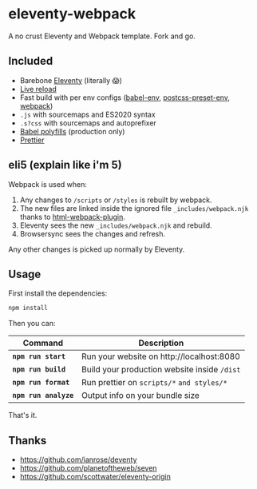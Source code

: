 # eleventy-webpack

A no crust Eleventy and Webpack template. Fork and go.

## Included

* Barebone [Eleventy](https://www.11ty.dev/) (literally :scream:)
* [Live reload](https://www.browsersync.io/docs)
* Fast build with per env configs ([babel-env](https://babeljs.io/docs/en/babel-preset-env), [postcss-preset-env](https://github.com/csstools/postcss-preset-env), [webpack](https://webpack.js.org/configuration/#use-different-configuration-file))
* `.js` with sourcemaps and ES2020 syntax
* `.s?css` with sourcemaps and autoprefixer
* [Babel polyfills](https://babeljs.io/docs/en/babel-preset-env#usebuiltins) (production only)
* [Prettier](https://prettier.io/)

## eli5 (explain like i'm 5)

Webpack is used when:

1. Any changes to `/scripts` or `/styles` is rebuilt by webpack.
1. The new files are linked inside the ignored file `_includes/webpack.njk` thanks to [html-webpack-plugin](https://github.com/jantimon/html-webpack-plugin).
1. Eleventy sees the new `_includes/webpack.njk` and rebuild.
1. Browsersync sees the changes and refresh.

Any other changes is picked up normally by Eleventy.

## Usage

First install the dependencies:

```sh
npm install
```

Then you can:

| Command               | Description                                  |
| --------------------- | -------------------------------------------- |
| **`npm run start`**   | Run your website on http://localhost:8080    |
| **`npm run build`**   | Build your production website inside `/dist` |
| **`npm run format`**  | Run prettier on `scripts/*` `and styles/*`   |
| **`npm run analyze`** | Output info on your bundle size              |

That's it.

## Thanks

- https://github.com/ianrose/deventy
- https://github.com/planetoftheweb/seven
- https://github.com/scottwater/eleventy-origin

